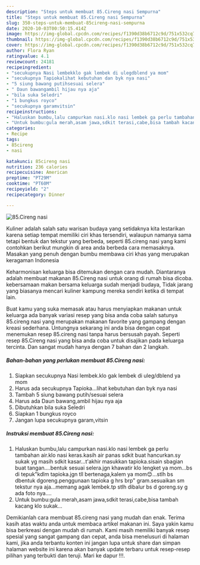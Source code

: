 ```yaml
---
description: "Steps untuk membuat 85.Cireng nasi Sempurna"
title: "Steps untuk membuat 85.Cireng nasi Sempurna"
slug: 350-steps-untuk-membuat-85cireng-nasi-sempurna
date: 2020-10-03T00:50:15.414Z
image: https://img-global.cpcdn.com/recipes/f1390d38b6712c9d/751x532cq70/85cireng-nasi-foto-resep-utama.jpg
thumbnail: https://img-global.cpcdn.com/recipes/f1390d38b6712c9d/751x532cq70/85cireng-nasi-foto-resep-utama.jpg
cover: https://img-global.cpcdn.com/recipes/f1390d38b6712c9d/751x532cq70/85cireng-nasi-foto-resep-utama.jpg
author: Flora Ryan
ratingvalue: 4.1
reviewcount: 24181
recipeingredient:
- "secukupnya Nasi lembekklo gak lembek di ulegdblend ya mom"
- "secukupnya Tapiokalihat kebutuhan dan byk nya nasi"
- "5 siung bawang putihsesuai selera"
- " Daun bawangambil hijau nya aja"
- "bila suka Seledri"
- "1 bungkus royco"
- "secukupnya garamvitsin"
recipeinstructions:
- "Haluskan bumbu,lalu campurkan nasi.klo nasi lembek ga perlu tambahan air.klo nasi keras.kasih air panas sdkit buat hancurkan.sy sukak yg masih sdkit kasar...t&#39;akhir masukkan tapioka.sisain sbagian buat tangan....bentuk sesuai selera.jgn khawatir klo lengket ya mom...bs di tepuk&#34;kdlm tapioka.jgn tll bertenaga,kalem ya mom😊...stlh bs dbentuk dgoreng.penggunaan tapioka g hrs brp&#34; gram.sesuaikan sm tekstur nya aja...memang agak lembek.tp stlh dibalur bs d goreng.sy g ada foto nya...."
- "Untuk bumbu:gula merah,asam jawa,sdkit terasi,cabe,bisa tambah kacang klo sukak..."
categories:
- Recipe
tags:
- 85cireng
- nasi

katakunci: 85cireng nasi 
nutrition: 236 calories
recipecuisine: American
preptime: "PT29M"
cooktime: "PT60M"
recipeyield: "2"
recipecategory: Dinner

---
```



![85.Cireng nasi](https://img-global.cpcdn.com/recipes/f1390d38b6712c9d/751x532cq70/85cireng-nasi-foto-resep-utama.jpg)

Kuliner adalah salah satu warisan budaya yang setidaknya kita lestarikan karena setiap tempat memiliki ciri khas tersendiri, walaupun namanya sama tetapi bentuk dan tekstur yang berbeda, seperti 85.cireng nasi yang kami contohkan berikut mungkin di area anda berbeda cara memasaknya. Masakan yang penuh dengan bumbu membawa ciri khas yang merupakan keragaman Indonesia

Keharmonisan keluarga bisa ditemukan dengan cara mudah. Diantaranya adalah membuat makanan 85.Cireng nasi untuk orang di rumah bisa dicoba. kebersamaan makan bersama keluarga sudah menjadi budaya, Tidak jarang yang biasanya mencari kuliner kampung mereka sendiri ketika di tempat lain.



Buat kamu yang suka memasak atau harus menyiapkan makanan untuk keluarga ada banyak variasi resep yang bisa anda coba salah satunya 85.cireng nasi yang merupakan makanan favorite yang gampang dengan kreasi sederhana. Untungnya sekarang ini anda bisa dengan cepat menemukan resep 85.cireng nasi tanpa harus bersusah payah.
Seperti resep 85.Cireng nasi yang bisa anda coba untuk disajikan pada keluarga tercinta. Dan sangat mudah hanya dengan 7 bahan dan 2 langkah.


<!--inarticleads1-->

##### Bahan-bahan yang perlukan membuat 85.Cireng nasi:

1. Siapkan secukupnya Nasi lembek.klo gak lembek di uleg/dblend ya mom
1. Harus ada secukupnya Tapioka...lihat kebutuhan dan byk nya nasi
1. Tambah 5 siung bawang putih/sesuai selera
1. Harus ada  Daun bawang,ambil hijau nya aja
1. Dibutuhkan bila suka Seledri
1. Siapkan 1 bungkus royco
1. Jangan lupa secukupnya garam,vitsin




<!--inarticleads2-->

##### Instruksi membuat  85.Cireng nasi:

1. Haluskan bumbu,lalu campurkan nasi.klo nasi lembek ga perlu tambahan air.klo nasi keras.kasih air panas sdkit buat hancurkan.sy sukak yg masih sdkit kasar...t&#39;akhir masukkan tapioka.sisain sbagian buat tangan....bentuk sesuai selera.jgn khawatir klo lengket ya mom...bs di tepuk&#34;kdlm tapioka.jgn tll bertenaga,kalem ya mom😊...stlh bs dbentuk dgoreng.penggunaan tapioka g hrs brp&#34; gram.sesuaikan sm tekstur nya aja...memang agak lembek.tp stlh dibalur bs d goreng.sy g ada foto nya....
1. Untuk bumbu:gula merah,asam jawa,sdkit terasi,cabe,bisa tambah kacang klo sukak...




Demikianlah cara membuat 85.cireng nasi yang mudah dan enak. Terima kasih atas waktu anda untuk membaca artikel makanan ini. Saya yakin kamu bisa berkreasi dengan mudah di rumah. Kami masih memiliki banyak resep spesial yang sangat gampang dan cepat, anda bisa menelusuri di halaman kami, jika anda terbantu konten ini jangan lupa untuk share dan simpan halaman website ini karena akan banyak update terbaru untuk resep-resep pilihan yang terbukti dan teruji. Mari ke dapur !!!. 
